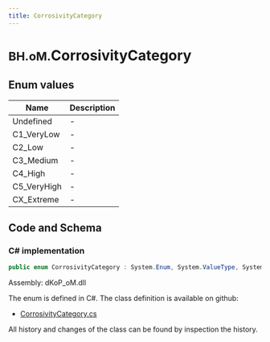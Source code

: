 ```yaml
---
title: CorrosivityCategory
---
```


# <small>BH.oM.</small>**CorrosivityCategory**



## Enum values

| Name            | Description                                                    |
|-----------------|----------------------------------------------------------------|
| Undefined |  -  |
| C1_VeryLow |  -  |
| C2_Low |  -  |
| C3_Medium |  -  |
| C4_High |  -  |
| C5_VeryHigh |  -  |
| CX_Extreme |  -  |


## Code and Schema

### C# implementation

``` C# title="C#"
public enum CorrosivityCategory : System.Enum, System.ValueType, System.IComparable, System.ISpanFormattable, System.IFormattable, System.IConvertible
```

Assembly: dKoP_oM.dll

The enum is defined in C#. The class definition is available on github:

- [CorrosivityCategory.cs](https://github.com/BHoM/dKoP_Toolkit/blob/develop/dKoP_oM/Perfomance\Enums\CorrosivityCategory.cs)

All history and changes of the class can be found by inspection the history.
